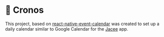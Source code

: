 # 📆 Cronos

This project, based on [react-native-event-calendar](https://github.com/joshjhargreaves/react-native-event-calendar) was created to set up a daily calendar similar to Google Calendar for the [Jacee](http://www.jacee.ufes.br/) app. 
